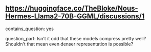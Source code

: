 ## https://huggingface.co/TheBloke/Nous-Hermes-Llama2-70B-GGML/discussions/1

contains_question: yes

question_part: Isn't it odd that these models compress pretty well? Shouldn't that mean even denser representation is possible?